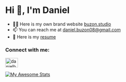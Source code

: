 <h1>Hi 👋, I'm Daniel</h1>

 <div>
  <ul>
  <li>
    👨‍💻 Here is my own brand website <a href="https://www.buzon.studio/">buzon.studio</a>
  </li>
    <li>
      📫 You can reach me at <a href = "mailto: daniel.buzon08@gmail.com">daniel.buzon08@gmail.com</a>
  </li>
    <li>
      📄 Here is my <a href="https://www.danielbuzon.pl/">resume</a>
  </li>
<ul>
  </div>


 <div>
   <h3>Connect with me:</h3>
    <p>
      <a href="https://linkedin.com/in/danielbuzon" target="blank"><img align="center" src="https://raw.githubusercontent.com/rahuldkjain/github-profile-readme-generator/master/src/images/icons/Social/linked-in-alt.svg" alt="danielbuzon" height="30" width="40" /></a>
    </p>
 </div>


  [![My Awesome Stats](https://awesome-github-stats.azurewebsites.net/user-stats/dencs08?cardType=level&theme=cobalt)](https://git.io/awesome-stats-card)


<!---
dencs08/dencs08 is a ✨ special ✨ repository because its `README.md` (this file) appears on your GitHub profile.
You can click the Preview link to take a look at your changes.
--->
